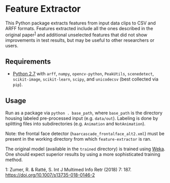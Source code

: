 # Feature Extractor
This Python package extracts features from input data clips to CSV and ARFF formats. Features extracted include all the ones described in the original paper<sup>[1](#fn1)</sup> and additional unselected features that did not show improvements in test results, but may be useful to other researchers or users.

## Requirements
* [Python 2.7](https://www.python.org/download/releases/2.7/) with `arff`, `numpy`, `opencv-python`, `PeakUtils`, `scenedetect`, `scikit-image`, `scikit-learn`, `scipy`, and `unicodecsv` (best collected via `pip`).

## Usage
Run as a package via `python . base_path`, where `base_path` is the directory housing labeled pre-processed input (e.g. `data/out`). Labeling is done by splitting files into subdirectories (e.g. `Animation` and `NotAnimation`).

Note: the frontal face detector (`haarcascade_frontalface_alt2.xml`) must be present in the working directory from which `feature-extractor` is ran.

The original model (available in the `trained` directory) is trained using [Weka](https://www.cs.waikato.ac.nz/ml/weka/). One should expect superior results by using a more sophisticated training method.

<a name="fn1">1</a>: Zumer, R. & Ratté, S. Int J Multimed Info Retr (2018) 7: 187. https://doi.org/10.1007/s13735-018-0146-2
